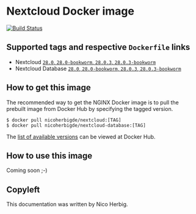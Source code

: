 # Nextcloud Docker image

[![Build Status](https://github.com/nicoherbigio/docker-nextcloud/actions/workflows/build-docker-images.yml/badge.svg)](https://github.com/nicoherbigio/docker-nextcloud/actions/workflows/build-docker-images.yml)

## Supported tags and respective `Dockerfile` links

* Nextcloud [`28.0`, `28.0-bookworm`, `28.0.3`, `28.0.3-bookworm`](https://github.com/nicoherbigio/docker-nextcloud/blob/main/28.0/debian/nextcloud/default/Dockerfile)
* Nextcloud Database [`28.0`, `28.0-bookworm`, `28.0.3`, `28.0.3-bookworm`](https://github.com/nicoherbigio/docker-nextcloud/blob/main/28.0/debian/nextcloud-database/default/Dockerfile)

## How to get this image

The recommended way to get the NGINX Docker image is to pull the prebuilt image from Docker Hub by specifying the tagged version.

```console
$ docker pull nicoherbigde/nextcloud:[TAG]
$ docker pull nicoherbigde/nextcloud-database:[TAG]
```

The [list of available versions](https://hub.docker.com/r/nicoherbigde/nextcloud/tags) can be viewed at Docker Hub.

## How to use this image

Coming soon ;-)

## Copyleft

This documentation was written by Nico Herbig.

